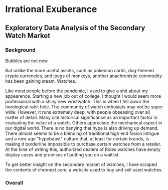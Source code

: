# Irrational Exuberance

## Exploratory Data Analysis of the Secondary Watch Market

### Background
Bubbles are not new. 

But unlike the more useful assets, such as pokemon cards, dog-themed crypto currencies, and jpegs of monkeys, another anachronistic commodity has been gaining steam. Watches. 

Like most people before the pandemic, I used to give a shit about my appearence. Starting a new job out of college, I thought I would seem more professional with a shiny new wristwatch. This is when I fell down the horological rabit hole. The community of watch enthusiats may not be super wide. However, it runs extremely deep, with people obsessing over all matter of detail. Many cite historical significance as an important factor in evaluating the value of a watch. Others appreciate the mechanical aspect in our digital world. There is no denying that hype is also driving up demand. There almost seems to be a blending of traditional high end fasion intrigue and a new age "hypebeast" culture that, at least for certain brands, is making it borderline impossible to purchase certain watches from a retailer. At the time of writing this, authorized dealers of Rolex watches have empty display cases and promises of putting you on a waitlist.

To get better insight on the secondary market of watches, I have scraped the contents of chronext.com, a website used to buy and sell used watches. 

### Overall

